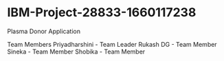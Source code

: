 # IBM-Project-28833-1660117238
Plasma Donor Application

Team Members
Priyadharshini - Team Leader
Rukash DG - Team Member
Sineka - Team Member
Shobika - Team Member
